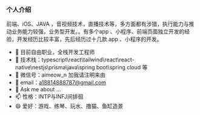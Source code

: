 ### 个人介绍

前端、iOS、JAVA ，音视频技术，直播技术等，多方面都有涉猎，执行能力与推动业务能力较强，业务型开发。。有多个app 、小程序、前端页面独立开发的经验，开发经历比较丰富，先后经历过十几款 app 、小程序的开发。

- 🔭 目前自由职业，全栈开发工程师
- 🌱 技术栈：typescript\react\tailwind\react\react-native\nestjs\prisma\java\spring boot\spring cloud 等
- 👯 微信号：aimeow_n 加我请注明来由
- 🤔 email：a18814888787@gmail.com
- 💬 Ask me about ...
- 📫 性格：INTP与INFJ间排徊 
- 😄 爱好：游戏、练琴、玩水、撸猫、鱼缸造景
